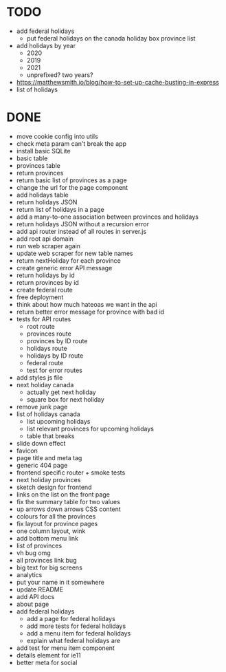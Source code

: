 # TODO

- add federal holidays
  - put federal holidays on the canada holiday box province list
- add holidays by year
  - 2020
  - 2019
  - 2021
  - unprefixed? two years?
- https://matthewsmith.io/blog/how-to-set-up-cache-busting-in-express
- list of holidays

# DONE

- move cookie config into utils
- check meta param can't break the app
- install basic SQLite
- basic table
- provinces table
- return provinces
- return basic list of provinces as a page
- change the url for the page component
- add holidays table
- return holidays JSON
- return list of holidays in a page
- add a many-to-one association between provinces and holidays
- return holidays JSON without a recursion error
- add api router instead of all routes in server.js
- add root api domain
- run web scraper again
- update web scraper for new table names
- return nextHoliday for each province
- create generic error API message
- return holidays by id
- return provinces by id
- create federal route
- free deployment
- think about how much hateoas we want in the api
- return better error message for province with bad id
- tests for API routes
  - root route
  - provinces route
  - provinces by ID route
  - holidays route
  - holidays by ID route
  - federal route
  - test for error routes
- add styles js file
- next holiday canada
  - actually get next holiday
  - square box for next holiday
- remove junk page
- list of holidays canada
  - list upcoming holidays
  - list relevant provinces for upcoming holidays
  - table that breaks
- slide down effect
- favicon
- page title and meta tag
- generic 404 page
- frontend specific router + smoke tests
- next holiday provinces
- sketch design for frontend
- links on the list on the front page
- fix the summary table for two values
- up arrows down arrows CSS content
- colours for all the provinces
- fix layout for province pages
- one column layout, wink
- add bottom menu link
- list of provinces
- vh bug omg
- all provinces link bug
- big text for big screens
- analytics
- put your name in it somewhere
- update README
- add API docs
- about page
- add federal holidays
  - add a page for federal holidays
  - add more tests for federal holidays
  - add a menu item for federal holidays
  - explain what federal holidays are
- add test for menu item component
- details element for ie11
- better meta for social
